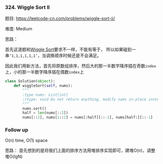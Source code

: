### 324. Wiggle Sort II



题目:
<https://leetcode-cn.com/problems/wiggle-sort-ii/>


难度:
Medium

思路：

首先这道题和[Wiggle Sort](https://github.com/Lisanaaa/thinking_in_lc/blob/master/280._Wiggle_Sort.md)要求不一样，不能有等于，
所以如果碰到一串```‘1,1,1,1,1,1’```，当调换顺序时候还是不会满足。

因此我们用新方法，首先将原数组排序，然后大的那一半数字降序插在奇数```index```上，小的那一半数字降序插在偶数```index```上


```python
class Solution(object):
    def wiggleSort(self, nums):
        """
        :type nums: List[int]
        :rtype: void Do not return anything, modify nums in-place instead.
        """
        nums.sort()
        half = len(nums[::2])
        nums[::2], nums[1::2] = nums[:half][::-1], nums[half:][::-1]
```


### Follow up
O(n) time, O(1) space

思路：
首先想到的是将我们上面的排序方法用堆排序实现即可，建堆O(n)，调整堆O(lgN)


```python

```
